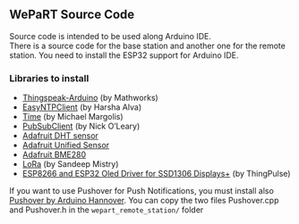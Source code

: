 ## WePaRT Source Code  

Source code is intended to be used along Arduino IDE.  
There is a source code for the base station and another one for the remote station.
You need to install the ESP32 support for Arduino IDE.

### Libraries to install

- [Thingspeak-Arduino](https://github.com/mathworks/thingspeak-arduino) (by Mathworks)
- [EasyNTPClient](https://github.com/aharshac/EasyNTPClient) (by Harsha Alva)
- [Time](https://github.com/PaulStoffregen/Time) (by Michael Margolis)
- [PubSubClient](https://github.com/knolleary/pubsubclient) (by Nick O’Leary)
- [Adafruit DHT sensor](https://github.com/adafruit/DHT-sensor-library)
- [Adafruit Unified Sensor](https://github.com/adafruit/Adafruit_Sensor)
- [Adafruit BME280](https://github.com/adafruit/Adafruit_BME280_Library)
- [LoRa](https://github.com/sandeepmistry/arduino-LoRa) (by Sandeep Mistry)
- [ESP8266 and ESP32 Oled Driver for SSD1306 Displays+](https://github.com/ThingPulse/esp8266-oled-ssd1306) (by ThingPulse)

If you want to use Pushover for Push Notifications, you must install also [Pushover by Arduino Hannover](https://github.com/ArduinoHannover/Pushover). You can copy the two files Pushover.cpp and Pushover.h in the `wepart_remote_station/` folder
